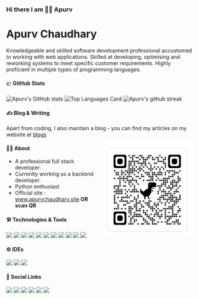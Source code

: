 ### Hi there I am 🧑‍🎓 Apurv

# Apurv Chaudhary
Knowledgeable and skilled software development professional accustomed to working with
web applications. Skilled at developing, optimising and reworking systems to meet specific
customer requirements. Highly proficient in multiple types of programming languages.

#### 📈 GitHub Stats
![Apurv's GitHub stats](https://github-readme-stats.vercel.app/api?username=apurvchaudhary&theme=dracula&show_icons=true&line_height=34&count_private=true)
![Top Languages Card](https://github-readme-stats.vercel.app/api/top-langs/?username=apurvchaudhary&theme=dracula&langs_count=10)
![Apurv's github streak](https://github-readme-streak-stats.herokuapp.com/?user=apurvchaudhary&theme=dracula)

#### ✍️ Blog & Writing
Apart from coding, I also maintain a blog - you can find my articles on my website at <a href="https://www.apurvchaudhary.site/blogs" target="_blank">blogs</a>

<img align="right" src="static/qrcode.png" width="250" height="250"/>

#### 🧑‍🎓 About
<ul>
<li>A professional full stack developer.</li>
<li>Currently working as a backend developer.</li>
<li>Python enthusiast</li>
<li>Official site : <a href="https://www.apurvchaudhary.site" target="_blank">www.apurvchaudhary.site</a><b> OR scan QR</b></li>
</ul>

#### 🛠️ Technologies & Tools
<p float="left">
<img src="https://img.icons8.com/color/64/000000/python.png"/>
<img src="https://img.icons8.com/ios/64/000000/django.png"/>
<img src="https://img.icons8.com/dusk/64/000000/html-5.png"/>
<img src="https://img.icons8.com/dusk/64/000000/css3.png"/>
<img src="https://img.icons8.com/color/64/000000/javascript.png"/>
<img src="https://img.icons8.com/ios-filled/64/000000/jquery.png"/>
<img src="https://img.icons8.com/color/64/000000/postgreesql.png"/>
<img src="https://img.icons8.com/color/64/000000/mysql-logo.png"/>
<img src="https://img.icons8.com/color/64/000000/redis.png"/>
<img src="https://img.icons8.com/color/64/000000/amazon-web-services.png"/>
<img src="https://img.icons8.com/plasticine/64/000000/maximize-window--v1.png"/>
</p>

#### ⚙ IDEs
<p float="left">
<img src="https://img.icons8.com/color/64/000000/pycharm.png"/>
<img src="https://img.icons8.com/color/64/000000/intellij-idea.png"/>
<img src="https://img.icons8.com/fluent/64/000000/visual-studio-code-2019.png"/>
</p>

#### 🔗 Social Links
<a href="https://www.apurvchaudhary.site" target="_blank"><img src="https://img.icons8.com/dusk/64/000000/domain.png"/></a>
<a href="https://www.instagram.com/apurvchaudhary96/" target="_blank"><img src="https://img.icons8.com/cute-clipart/64/000000/instagram-new.png"/></a>
<a href="https://www.linkedin.com/in/apurv-chaudhary-9b0b7372/" target="_blank"><img src="https://img.icons8.com/cute-clipart/64/000000/linkedin.png"/></a>
<a href="mailto:apurv.sirohi@gmail.com" target="_blank"><img src="https://img.icons8.com/cute-clipart/64/000000/gmail.png"/></a>
<a href="https://wa.me/918553743806" target="_blank"><img src="https://img.icons8.com/cute-clipart/64/000000/whatsapp.png"/></a>
<a href="tel:+91-8553743806" target="_blank"><img src="https://img.icons8.com/cute-clipart/64/000000/phone.png"/></a>